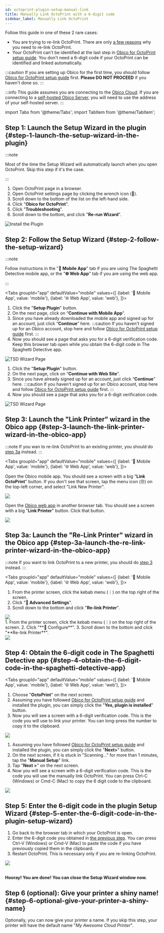 ```yaml
---
id: octoprint-plugin-setup-manual-link
title: Manually Link OctoPrint with a 6-digit code
sidebar_label: Manually Link OctoPrint
---
```


Follow this guide in one of these 2 rare cases:

* You are trying to re-link OctoPrint. There are only [a few reasons](/docs/user-guides/relink-octoprint/) why you need to re-link OctoPrint.
* Your OctoPrint can't be identified at the last step in [Obico for OctoPrint setup guide](/docs/user-guides/octoprint-plugin-setup/). You don't need a 6-digit code if your OctoPrint can be identified and linked automatically.

:::caution
If you are setting up Obico for the first time, you should follow [Obico for OctoPrint setup guide](/docs/user-guides/octoprint-plugin-setup) first. **Please DO NOT PROCEED** if you haven't done so.
:::


:::info
This guide assumes you are connecting to the [Obico Cloud](https://app.obico.io). If you are connecting to a [self-hosted Obico Server](/docs/server-guides/), you will need to use the address of your self-hosted server.
:::


import Tabs from '@theme/Tabs';
import TabItem from '@theme/TabItem';

## Step 1: Launch the Setup Wizard in the plugin {#step-1-launch-the-setup-wizard-in-the-plugin}

:::note

Most of the time the Setup Wizard will automatically launch when you open OctoPrint. Skip this step if it's the case.

:::

1. Open OctoPrint page in a browser.
1. Open OctoPrint settings page by clicking the wrench icon (**🔧**).
1. Scroll down to the bottom of the list on the left-hand side.
1. Click "**Obico for OctoPrint**".
1. Click "**Troubleshooting**".
1. Scroll down to the bottom, and click "**Re-run Wizard**".

![Install the Plugin](/img/user-guides/setupguide/tsd-plugin-rerun-wizard.gif)

## Step 2: Follow the Setup Wizard {#step-2-follow-the-setup-wizard}

:::note

Follow instructions in the "**📱  Mobile App**" tab if you are using The Spaghetti Detective mobile app, or the "**🌐  Web App**" tab if you are using the web app.

:::

<Tabs
  groupId="app"
  defaultValue="mobile"
  values={[
    {label: '📱  Mobile App', value: 'mobile'},
    {label: '🌐  Web App', value: 'web'},
  ]}>
  <TabItem value="mobile">

1. Click the "**Setup Plugin**" button.
1. On the next page, click on “**Continue with Mobile App**".
1. Since you have already downloaded the mobile app and signed up for an account, just click “**Continue**” here.
  :::caution
  If you haven't signed up for an Obico account, stop here and follow [Obico for OctoPrint setup guide](/docs/user-guides/octoprint-plugin-setup) first.
  :::
1. Now you should see a page that asks you for a 6-digit verification code. Keep this browser tab open while you obtain the 6-digit code in The Spaghetti Detective app.

![TSD Wizard Page](/img/user-guides/setupguide/octoprint-plugin-verification-code.png)

  </TabItem>
  <TabItem value="web">

1. Click the "**Setup Plugin**" button.
1. On the next page, click on “**Continue with Web Site**".
1. Since you have already signed up for an account, just click “**Continue**” here.
  :::caution
  If you haven't signed up for an Obico account, stop here and follow [Obico for OctoPrint setup guide](/docs/user-guides/octoprint-plugin-setup) first.
  :::
1. Now you should see a page that asks you for a 6-digit verification code.

![TSD Wizard Page](/img/user-guides/setupguide/octoprint-plugin-verification-code.png)

  </TabItem>
</Tabs>

## Step 3: Launch the "Link Printer" wizard in the Obico app {#step-3-launch-the-link-printer-wizard-in-the-obico-app}

:::note
If you wan to re-link OctoPrint to an existing printer, you should do [step 3a](#step-3a-launch-the-re-link-printer-wizard-in-the-obico-app) instead.
:::

<Tabs
  groupId="app"
  defaultValue="mobile"
  values={[
    {label: '📱  Mobile App', value: 'mobile'},
    {label: '🌐  Web App', value: 'web'},
  ]}>
  <TabItem value="mobile">

Open the Obico mobile app. You should see a screen with a big "**Link OctoPrint**" button. If you don't see that screen, tap the menu icon (☰) on the top-left corner, and select "Link New Printer".

<div style={{display: "flex", justifyContent: "center"}}><img src="/img/user-guides/setupguide/launch-manual-link-mobile.jpg" /></div>

  </TabItem>
  <TabItem value="web">

Open the [Obico web app](https://app.obico.io/) in another browser tab. You should see a screen with a big "**Link Printer**" button.  Click that button.

<div style={{display: "flex", justifyContent: "center"}}><img src="/img/user-guides/setupguide/launch-manual-link-web.jpg" /></div>

  </TabItem>
</Tabs>

## Step 3a: Launch the "Re-Link Printer" wizard in the Obico app {#step-3a-launch-the-re-link-printer-wizard-in-the-obico-app}

:::note
If you want to link OctoPrint to a new printer, you should do [step 3](#step-3-launch-the-link-printer-wizard-in-the-obico-app) instead.
:::

<Tabs
  groupId="app"
  defaultValue="mobile"
  values={[
    {label: '📱  Mobile App', value: 'mobile'},
    {label: '🌐  Web App', value: 'web'},
  ]}>
  <TabItem value="mobile">

1. From the printer screen, click the kebab menu (⋮) on the top right of the screen.
2. Click "**🔧 Advanced Settings**".
3. Scroll down to the bottom and click "**Re-link Printer**".

<div style={{display: "flex", justifyContent: "center"}}><img src="/img/user-guides/setupguide/launch-relink-wizard-mobile.gif" /></div>

  </TabItem>
  <TabItem value="web">
1. From the printer screen, click the kebab menu (⋮) on the top right of the screen.
2. Click "**🔧 Configure**".
3. Scroll down to the bottom and click "**Re-link Printer**".

<div style={{display: "flex", justifyContent: "center"}}><img src="/img/user-guides/setupguide/launch-relink-wizard-web.gif" /></div>

  </TabItem>
</Tabs>


## Step 4: Obtain the 6-digit code in The Spaghetti Detective app {#step-4-obtain-the-6-digit-code-in-the-spaghetti-detective-app}

<Tabs
  groupId="app"
  defaultValue="mobile"
  values={[
    {label: '📱  Mobile App', value: 'mobile'},
    {label: '🌐  Web App', value: 'web'},
  ]}>
  <TabItem value="mobile">

1. Choose "**OctoPrint**" on the next screen.
1. Assuming you have followed [Obico for OctoPrint setup guide](/docs/user-guides/octoprint-plugin-setup/) and installed the plugin, you can simply click the "**Yes, plugin is installed**" button.
1. Now you will see a screen with a 6-digit verification code. This is the code you will use to link your printer. You can long-press the number to copy it to the clipboard.

<div style={{display: "flex", justifyContent: "center"}}><img src="/img/user-guides/setupguide/klipper-verification-code-mobile.jpg" /></div>

  </TabItem>

  <TabItem value="web">

1. Assuming you have followed [Obico for OctoPrint setup guide](/docs/user-guides/octoprint-plugin-setup/) and installed the plugin, you can simply click the "**Next>**" button.
1. On the next screen, if it is stuck in "Scanning..." for more than 1 minutes, tap the "**Manual Setup**" link.
1. Tap "**Next >**" on the next screen.
1. Now you will see a screen with a 6-digit verification code. This is the code you will use the manually link OctoPrint. You can press Ctrl-C (Windows) or Cmd-C (Mac) to copy the 6 digit code to the clipboard.

<div style={{display: "flex", justifyContent: "center"}}><img src="/img/user-guides/setupguide/manual-link-web.gif" /></div>

  </TabItem>
</Tabs>

## Step 5: Enter the 6-digit code in the plugin Setup Wizard {#step-5-enter-the-6-digit-code-in-the-plugin-setup-wizard}

1. Go back to the browser tab in which your OctoPrint is open.
1. Enter the 6-digit code you obtained in [the previous step](#step-3-link-octoprint-to-your-the-spaghetti-detective-account). You can press Ctrl-V (Windows) or Cmd-V (Mac) to paste the code if you have previously copied them in the clipboard.
1. Restart OctoPrint. This is necessary only if you are re-linking OctoPrint.

<div style={{display: "flex", justifyContent: "center"}}><img src="/img/user-guides/setupguide/tsd-plugin-code-success.gif" /></div>
<br />

**Hooray! You are done! You can close the Setup Wizard window now.**

## Step 6 (optional): Give your printer a shiny name! {#step-6-optional-give-your-printer-a-shiny-name}

Optionally, you can now give your printer a name. If you skip this step, your printer will have the default name "*My Awesome Cloud Printer*".

<b />

